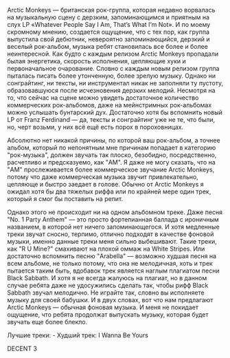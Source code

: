 Arctic Monkeys — британская рок-группа, которая недавно ворвалась на музыкальную сцену с дерзким, запоминающимся и приятным на слух LP «Whatever People Say I Am, That’s What I’m Not». И по моему скромному мнению, создается ощущение, что с тех пор, как группа выпустила свой дебютник, невероятно запоминающийся, дерзкий и веселый рок-альбом, музыка ребят становилась все более и более неинтересной. Как будто с каждым релизом Arctic Monkeys пропадали былая энергетика, скорость исполнения, цепляющие хуки и первоначальное очарование. Словно с каждым новым релизом группа пыталась писать более утонченную, более зрелую музыку. Однако ни сонграйтинг, ни тексты, ни инструментал никак не заполняли ту пустоту, образовавшуюся после исчезновения дерзких мелодий. Несмотря на то, что сейчас на сцене можно увидеть достаточное количество коммерческих рок-альбомов, даже на мейнстримных рок-альбомах можно услышать бунтарский дух. Достаточно хотя бы вспомнить новый LP от Franz Ferdinand — да, тексты и сонграйтинг уже не те, что были, но, черт возьми, у них всё ещё есть порох в пороховницах.

Абсолютно нет никакой причины, по которой ваш рок-альбом, а точнее альбом, который по непонятным мне причинам попадает в категорию "рок-музыка", должен звучать так плоско, безобидно, посредственно, расчетливо и предсказуемо, как "AM". Я даже не могу сказать, что на "AM" прослеживается более коммерческое звучание Arctic Monkeys, потому что даже коммерческая музыка звучит привлекательно, цепляюще и быстро заедает в голове. Обычно от Arctic Monkeys я ожидал хотя бы два тяжелых риффа или по крайней мере один трек, который я смог бы поставить на репит.

Однако этого не происходит ни на одном альбомном треке. Даже песня "No. 1 Party Anthem" — это просто фортепианная баллада с ироничным названием, в которой нет ничего запоминающегося. И хотя медленные треки звучат сносно, терпимо, отлично подходят в качестве фоновой музыки, именно данные треки меня сильно выбешивают. Такие треки, как "R U Mine?" смахивают на плохой оммаж на White Stripes. Или достаточно вспомнить песню "Arabella" — возможно худшая песня на всем альбоме, не только потому, что она не мелодичная, хоть и трек пытается таким быть, вдобавок трек является наглым плагиатом песни Black Sabbath. И хотя я не всегда жалуюсь на плагиат, но в данном случае ребята даже не удосужились сделать так, чтобы рифф Black Sabbath звучал мелодично. Не играйте так, словно вы исполняете музыку для своей бабушки. И в двух словах, вот что нам предлагают Arctic Monkeys — обычная фоновая музыка. И меня не покидает ощущение, что ребята продолжат выпускать музыку, которая будет звучать еще более блекло.

Лучшие треки: -
Худший трек: I Wanna Be Yours

DECENT 3

